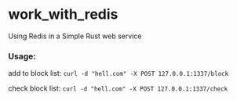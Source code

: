 # work_with_redis
Using Redis in a Simple Rust web service

### Usage:
add to block list:
`
curl -d "hell.com" -X POST 127.0.0.1:1337/block
`

check block list:
`
curl -d "hell.com" -X POST 127.0.0.1:1337/check
`